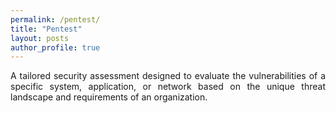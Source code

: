 ```yaml
---
permalink: /pentest/
title: "Pentest"
layout: posts
author_profile: true
---
```

<div style="text-align: justify;">
A tailored security assessment designed to evaluate the vulnerabilities of a specific system, application, or network based on the unique threat landscape and requirements of an organization.
</div>
